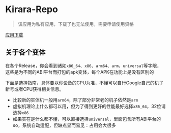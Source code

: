 # Kirara-Repo

>该应用为私有应用，下载了也无法使用，需要申请使用资格

[应用下载](https://github.com/250king/Kirara-Release/releases)
## 关于各个变体
在各个Release，你会看到诸如```x86_64```、```x86```、```arm64```、```arm```、```universal```等字眼，这些是为不同的ABI平台而打包的apk变体，每个APK在功能上是没有区别的

下面是选择指南，具体要以你设备的CPU为准，不懂可以自行Google自己的机子新号或者CPU获得相关信息。
- 比较新的实体机一般用```arm64```，除了部分非常老的机子依然是```arm```
- 虚拟机理论上什么都可以用，但为了得到更好的性能最好选择```x86_64```，32位请选择```x86```
- 如果实在是什么都不懂，可以直接选择```universal```，里面包含所有ABI平台的so，系统自动适配，但缺点显而易见：占用会大很多
